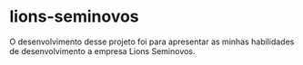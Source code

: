 # lions-seminovos
O desenvolvimento desse projeto foi para apresentar as minhas habilidades de desenvolvimento a empresa Lions Seminovos.
